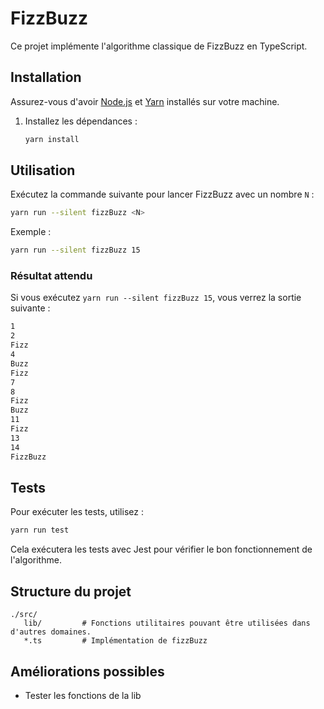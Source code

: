 # FizzBuzz

Ce projet implémente l'algorithme classique de FizzBuzz en TypeScript.

## Installation

Assurez-vous d'avoir [Node.js](https://nodejs.org/) et [Yarn](https://yarnpkg.com/) installés sur votre machine.

1. Installez les dépendances :
   ```sh
   yarn install
   ```

## Utilisation

Exécutez la commande suivante pour lancer FizzBuzz avec un nombre `N` :

```sh
yarn run --silent fizzBuzz <N>
```

Exemple :

```sh
yarn run --silent fizzBuzz 15
```

### Résultat attendu

Si vous exécutez `yarn run --silent fizzBuzz 15`, vous verrez la sortie suivante :

```sh
1
2
Fizz
4
Buzz
Fizz
7
8
Fizz
Buzz
11
Fizz
13
14
FizzBuzz
```

## Tests

Pour exécuter les tests, utilisez :

```sh
yarn run test
```

Cela exécutera les tests avec Jest pour vérifier le bon fonctionnement de l'algorithme.

## Structure du projet

```
./src/
   lib/         # Fonctions utilitaires pouvant être utilisées dans d'autres domaines.
   *.ts         # Implémentation de fizzBuzz
```

## Améliorations possibles

- Tester les fonctions de la lib
